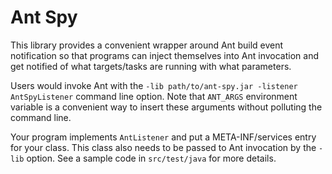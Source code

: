 # Ant Spy

This library provides a convenient wrapper around Ant build event notification so that programs can inject themselves into Ant invocation and get notified of what targets/tasks are running with what parameters.

Users would invoke Ant with the `-lib path/to/ant-spy.jar -listener AntSpyListener` command line option. Note that `ANT_ARGS` environment variable is a convenient way to insert these arguments without polluting the command line.

Your program implements `AntListener` and put a META-INF/services entry for your class. This class also needs to be passed to Ant invocation by the `-lib` option. See a sample code in `src/test/java` for more details.
